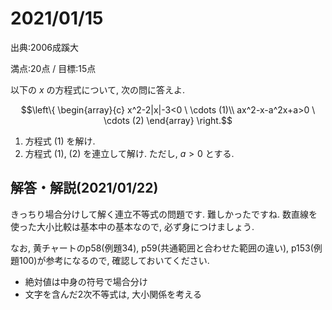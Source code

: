 # 2021/01/15

出典:2006成蹊大

満点:20点 / 目標:15点

以下の $x$ の方程式について, 次の問に答えよ.

```math
\left\{
\begin{array}{c}
x^2-2|x|-3<0 \ \cdots (1)\\
ax^2-x-a^2x+a>0 \ \cdots (2) 
\end{array}
\right.
```

1. 方程式 (1) を解け.
2. 方程式 (1), (2) を連立して解け. ただし, $a>0$ とする.

<div style="page-break-before:always"></div>

## 解答・解説(2021/01/22)

きっちり場合分けして解く連立不等式の問題です. 難しかったですね.
数直線を使った大小比較は基本中の基本なので, 必ず身につけましょう.

なお, 黄チャートのp58(例題34), p59(共通範囲と合わせた範囲の違い), p153(例題100)が参考になるので, 確認しておいてください.

- 絶対値は中身の符号で場合分け
- 文字を含んだ2次不等式は, 大小関係を考える